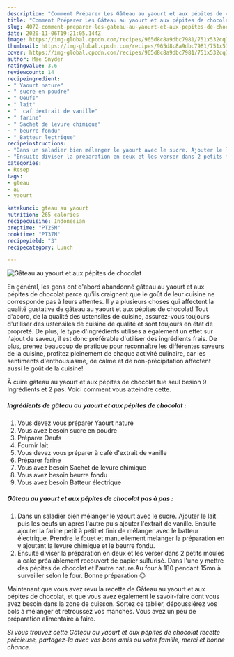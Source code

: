 ```yaml
---
description: "Comment Préparer Les Gâteau au yaourt et aux pépites de chocolat"
title: "Comment Préparer Les Gâteau au yaourt et aux pépites de chocolat"
slug: 4072-comment-preparer-les-gateau-au-yaourt-et-aux-pepites-de-chocolat
date: 2020-11-06T19:21:05.144Z
image: https://img-global.cpcdn.com/recipes/965d8c8a9dbc7981/751x532cq70/gateau-au-yaourt-et-aux-pepites-de-chocolat-photo-principale-de-la-recette.jpg
thumbnail: https://img-global.cpcdn.com/recipes/965d8c8a9dbc7981/751x532cq70/gateau-au-yaourt-et-aux-pepites-de-chocolat-photo-principale-de-la-recette.jpg
cover: https://img-global.cpcdn.com/recipes/965d8c8a9dbc7981/751x532cq70/gateau-au-yaourt-et-aux-pepites-de-chocolat-photo-principale-de-la-recette.jpg
author: Mae Snyder
ratingvalue: 3.6
reviewcount: 14
recipeingredient:
- " Yaourt nature"
- " sucre en poudre"
- " Oeufs"
- " lait"
- "  caf dextrait de vanille"
- " farine"
- " Sachet de levure chimique"
- " beurre fondu"
- " Batteur lectrique"
recipeinstructions:
- "Dans un saladier bien mélanger le yaourt avec le sucre. Ajouter le lait puis les oeufs un après l&#39;autre puis ajouter l&#39;extrait de vanille. Ensuite ajouter la farine petit à petit et finir de mélanger avec le batteur électrique. Prendre le fouet et manuellement melanger la préparation en y ajoutant la levure chimique et le beurre fondu."
- "Ensuite diviser la préparation en deux et les verser dans 2 petits moules à cake préalablement recouvert de papier sulfurisé. Dans l&#39;une y mettre des pépites de chocolat et l&#39;autre nature.Au four à 180 pendant 15mn à surveiller selon le four. Bonne préparation 😉"
categories:
- Resep
tags:
- gteau
- au
- yaourt

katakunci: gteau au yaourt 
nutrition: 265 calories
recipecuisine: Indonesian
preptime: "PT25M"
cooktime: "PT37M"
recipeyield: "3"
recipecategory: Lunch

---
```



![Gâteau au yaourt et aux pépites de chocolat](https://img-global.cpcdn.com/recipes/965d8c8a9dbc7981/751x532cq70/gateau-au-yaourt-et-aux-pepites-de-chocolat-photo-principale-de-la-recette.jpg)

En général, les gens ont d'abord abandonné gâteau au yaourt et aux pépites de chocolat parce qu'ils craignent que le goût de leur cuisine ne corresponde pas à leurs attentes. Il y a plusieurs choses qui affectent la qualité gustative de gâteau au yaourt et aux pépites de chocolat! Tout d'abord, de la qualité des ustensiles de cuisine, assurez-vous toujours d'utiliser des ustensiles de cuisine de qualité et sont toujours en état de propreté. De plus, le type d'ingrédients utilisés a également un effet sur l'ajout de saveur, il est donc préférable d'utiliser des ingrédients frais. De plus, prenez beaucoup de pratique pour reconnaître les différentes saveurs de la cuisine, profitez pleinement de chaque activité culinaire, car les sentiments d'enthousiasme, de calme et de non-précipitation affectent aussi le goût de la cuisine!

<!--inarticleads1-->

À cuire gâteau au yaourt et aux pépites de chocolat tue seul besion 9 Ingrédients et 2 pas. Voici comment vous atteindre cette.

##### Ingrédients de gâteau au yaourt et aux pépites de chocolat :

1. Vous devez vous préparer  Yaourt nature
1. Vous avez besoin  sucre en poudre
1. Préparer  Oeufs
1. Fournir  lait
1. Vous devez vous préparer  à café d&#39;extrait de vanille
1. Préparer  farine
1. Vous avez besoin  Sachet de levure chimique
1. Vous avez besoin  beurre fondu
1. Vous avez besoin  Batteur électrique




<!--inarticleads2-->

##### Gâteau au yaourt et aux pépites de chocolat pas à pas :

1. Dans un saladier bien mélanger le yaourt avec le sucre. Ajouter le lait puis les oeufs un après l&#39;autre puis ajouter l&#39;extrait de vanille. Ensuite ajouter la farine petit à petit et finir de mélanger avec le batteur électrique. Prendre le fouet et manuellement melanger la préparation en y ajoutant la levure chimique et le beurre fondu.
1. Ensuite diviser la préparation en deux et les verser dans 2 petits moules à cake préalablement recouvert de papier sulfurisé. Dans l&#39;une y mettre des pépites de chocolat et l&#39;autre nature.Au four à 180 pendant 15mn à surveiller selon le four. Bonne préparation 😉




<!--inarticleads1-->

<p>
Maintenant que vous avez revu la recette de Gâteau au yaourt et aux pépites de chocolat, et que vous avez également le savoir-faire dont vous avez besoin dans la zone de cuisson. Sortez ce tablier, dépoussiérez vos bols à mélanger et retroussez vos manches. Vous avez un peu de préparation alimentaire à faire.
</p>

<p>
<i>Si vous trouvez cette Gâteau au yaourt et aux pépites de chocolat recette précieuse, partagez-la avec vos bons amis ou votre famille, merci et bonne chance.</i>
</p>
